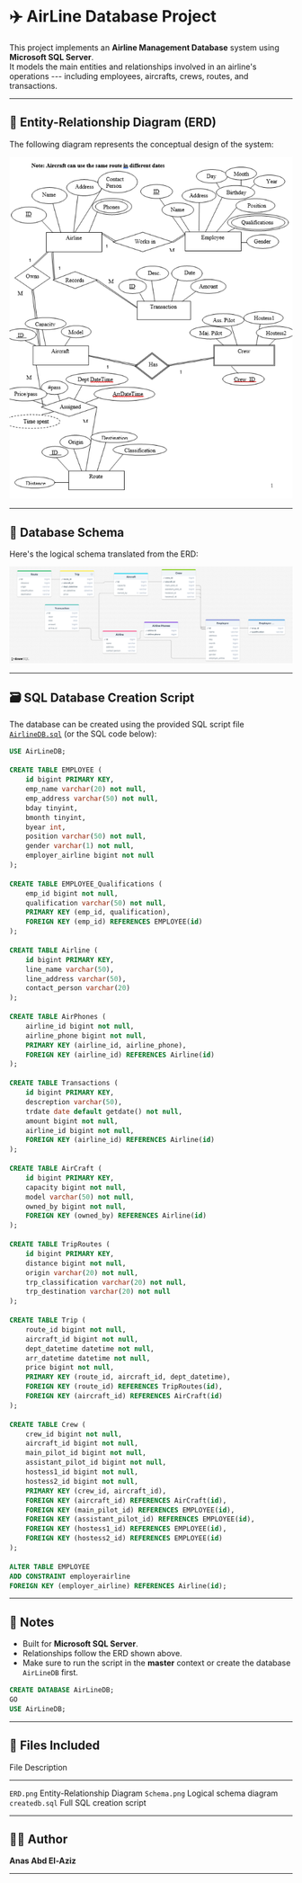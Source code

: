 # ✈️ AirLine Database Project

This project implements an **Airline Management Database** system using
**Microsoft SQL Server**.\
It models the main entities and relationships involved in an airline's
operations --- including employees, aircrafts, crews, routes, and
transactions.

------------------------------------------------------------------------

## 🧩 Entity-Relationship Diagram (ERD)

The following diagram represents the conceptual design of the system:

![ERD](Images/ERD.png)

------------------------------------------------------------------------

## 🧱 Database Schema

Here's the logical schema translated from the ERD:

![Schema](Images/Schema.png)

------------------------------------------------------------------------

## 🗃️ SQL Database Creation Script

The database can be created using the provided SQL script file
[`AirlineDB.sql`](SQL/createdb.sql) (or the SQL code below):

``` sql
USE AirLineDB;

CREATE TABLE EMPLOYEE (
    id bigint PRIMARY KEY,
    emp_name varchar(20) not null,
    emp_address varchar(50) not null,
    bday tinyint,
    bmonth tinyint,
    byear int,
    position varchar(50) not null,
    gender varchar(1) not null,
    employer_airline bigint not null
);

CREATE TABLE EMPLOYEE_Qualifications (
    emp_id bigint not null,
    qualification varchar(50) not null,
    PRIMARY KEY (emp_id, qualification),
    FOREIGN KEY (emp_id) REFERENCES EMPLOYEE(id)
);

CREATE TABLE Airline (
    id bigint PRIMARY KEY,
    line_name varchar(50),
    line_address varchar(50),
    contact_person varchar(20)
);

CREATE TABLE AirPhones (
    airline_id bigint not null,
    airline_phone bigint not null,
    PRIMARY KEY (airline_id, airline_phone),
    FOREIGN KEY (airline_id) REFERENCES Airline(id)
);

CREATE TABLE Transactions (
    id bigint PRIMARY KEY,
    descreption varchar(50),
    trdate date default getdate() not null,
    amount bigint not null,
    airline_id bigint not null,
    FOREIGN KEY (airline_id) REFERENCES Airline(id)
);

CREATE TABLE AirCraft (
    id bigint PRIMARY KEY,
    capacity bigint not null,
    model varchar(50) not null,
    owned_by bigint not null,
    FOREIGN KEY (owned_by) REFERENCES Airline(id)
);

CREATE TABLE TripRoutes (
    id bigint PRIMARY KEY,
    distance bigint not null,
    origin varchar(20) not null,
    trp_classification varchar(20) not null,
    trp_destination varchar(20) not null
);

CREATE TABLE Trip (
    route_id bigint not null,
    aircraft_id bigint not null,
    dept_datetime datetime not null,
    arr_datetime datetime not null,
    price bigint not null,
    PRIMARY KEY (route_id, aircraft_id, dept_datetime),
    FOREIGN KEY (route_id) REFERENCES TripRoutes(id),
    FOREIGN KEY (aircraft_id) REFERENCES AirCraft(id)
);

CREATE TABLE Crew (
    crew_id bigint not null,
    aircraft_id bigint not null,
    main_pilot_id bigint not null,
    assistant_pilot_id bigint not null,
    hostess1_id bigint not null,
    hostess2_id bigint not null,
    PRIMARY KEY (crew_id, aircraft_id),
    FOREIGN KEY (aircraft_id) REFERENCES AirCraft(id),
    FOREIGN KEY (main_pilot_id) REFERENCES EMPLOYEE(id),
    FOREIGN KEY (assistant_pilot_id) REFERENCES EMPLOYEE(id),
    FOREIGN KEY (hostess1_id) REFERENCES EMPLOYEE(id),
    FOREIGN KEY (hostess2_id) REFERENCES EMPLOYEE(id)
);

ALTER TABLE EMPLOYEE
ADD CONSTRAINT employerairline
FOREIGN KEY (employer_airline) REFERENCES Airline(id);
```

------------------------------------------------------------------------

## 🧠 Notes

-   Built for **Microsoft SQL Server**.
-   Relationships follow the ERD shown above.
-   Make sure to run the script in the **master** context or create the
    database `AirLineDB` first.

``` sql
CREATE DATABASE AirLineDB;
GO
USE AirLineDB;
```

------------------------------------------------------------------------

## 📸 Files Included

  File              Description
  ----------------- -----------------------------
  `ERD.png`         Entity-Relationship Diagram
  `Schema.png`      Logical schema diagram
  `createdb.sql`   Full SQL creation script

------------------------------------------------------------------------

## 🧑‍💻 Author

**Anas Abd El-Aziz**

------------------------------------------------------------------------
